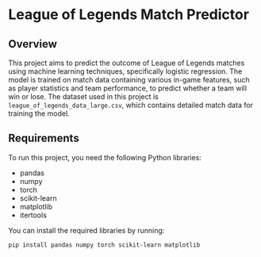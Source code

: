 # League of Legends Match Predictor

## Overview
This project aims to predict the outcome of League of Legends matches using machine learning techniques, specifically logistic regression. The model is trained on match data containing various in-game features, such as player statistics and team performance, to predict whether a team will win or lose. The dataset used in this project is `league_of_legends_data_large.csv`, which contains detailed match data for training the model.

## Requirements
To run this project, you need the following Python libraries:
- pandas
- numpy
- torch
- scikit-learn
- matplotlib
- itertools

You can install the required libraries by running:

```bash
pip install pandas numpy torch scikit-learn matplotlib
